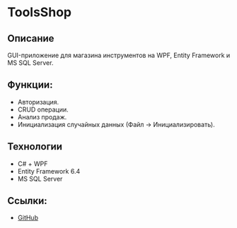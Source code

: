 # ToolsShop

## Описание
GUI-приложение для магазина инструментов на WPF, Entity Framework и MS SQL Server.

## Функции:
- Авторизация.
- CRUD операции.
- Анализ продаж.
- Инициализация случайных данных (Файл → Инициализировать).

## Технологии
- C# + WPF
- Entity Framework 6.4
- MS SQL Server

## Ссылки:
- [GitHub](https://github.com/karnacas/Shop)

